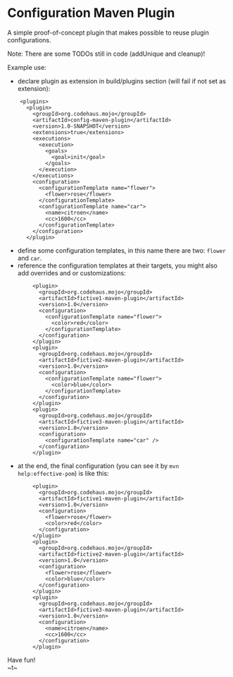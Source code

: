# Configuration Maven Plugin
A simple proof-of-concept plugin that makes possible to reuse plugin configurations.


Note: There are some TODOs still in code (addUnique and cleanup)!

Example use:
* declare plugin as extension in build/plugins section (will fail if not set as extension):
```
    <plugins>
      <plugin>
        <groupId>org.codehaus.mojo</groupId>
        <artifactId>config-maven-plugin</artifactId>
        <version>1.0-SNAPSHOT</version>
        <extensions>true</extensions>
        <executions>
          <execution>
            <goals>
              <goal>init</goal>
            </goals>
          </execution>
        </executions>
        <configuration>
          <configurationTemplate name="flower">
            <flower>rose</flower>
          </configurationTemplate>
          <configurationTemplate name="car">
            <name>citroen</name>
            <cc>1600</cc>
          </configurationTemplate>
        </configuration>
      </plugin>
```
* define some configuration templates, in this name there are two: `flower` and `car`.
* reference the configuration templates at their targets, you might also add overrides and or customizations:
```
        <plugin>
          <groupId>org.codehaus.mojo</groupId>
          <artifactId>fictive1-maven-plugin</artifactId>
          <version>1.0</version>
          <configuration>
            <configurationTemplate name="flower">
              <color>red</color>
            </configurationTemplate>
          </configuration>
        </plugin>
        <plugin>
          <groupId>org.codehaus.mojo</groupId>
          <artifactId>fictive2-maven-plugin</artifactId>
          <version>1.0</version>
          <configuration>
            <configurationTemplate name="flower">
              <color>blue</color>
            </configurationTemplate>
          </configuration>
        </plugin>
        <plugin>
          <groupId>org.codehaus.mojo</groupId>
          <artifactId>fictive3-maven-plugin</artifactId>
          <version>1.0</version>
          <configuration>
            <configurationTemplate name="car" />
          </configuration>
        </plugin>
```
* at the end, the final configuration (you can see it by `mvn help:effective-pom`) is like this:
```
        <plugin>
          <groupId>org.codehaus.mojo</groupId>
          <artifactId>fictive1-maven-plugin</artifactId>
          <version>1.0</version>
          <configuration>
            <flower>rose</flower>
            <color>red</color>
          </configuration>
        </plugin>
        <plugin>
          <groupId>org.codehaus.mojo</groupId>
          <artifactId>fictive2-maven-plugin</artifactId>
          <version>1.0</version>
          <configuration>
            <flower>rose</flower>
            <color>blue</color>
          </configuration>
        </plugin>
        <plugin>
          <groupId>org.codehaus.mojo</groupId>
          <artifactId>fictive3-maven-plugin</artifactId>
          <version>1.0</version>
          <configuration>
            <name>citroen</name>
            <cc>1600</cc>
          </configuration>
        </plugin>
```

Have fun!  
~t~

